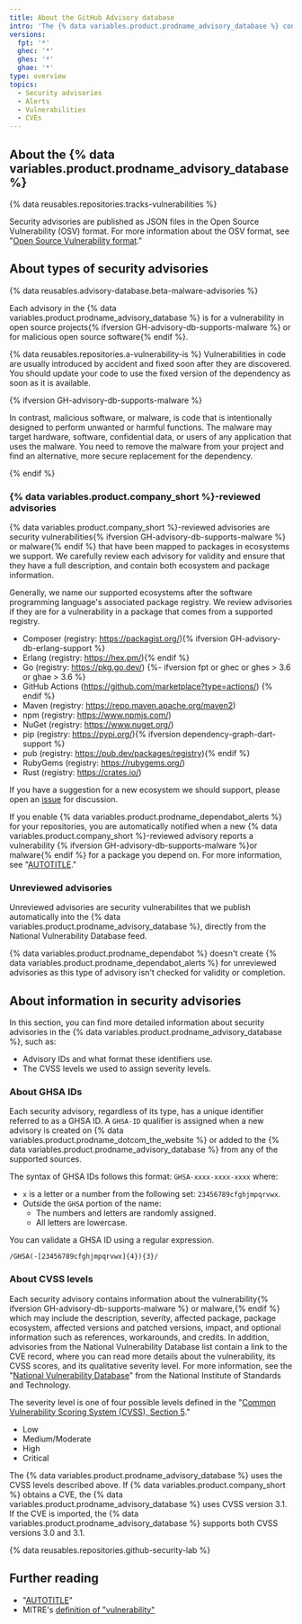 ```yaml
---
title: About the GitHub Advisory database
intro: 'The {% data variables.product.prodname_advisory_database %} contains a list of known security vulnerabilities {% ifversion GH-advisory-db-supports-malware %}and malware, {% endif %}grouped in two categories: {% data variables.product.company_short %}-reviewed advisories and unreviewed advisories.'
versions:
  fpt: '*'
  ghec: '*'
  ghes: '*'
  ghae: '*'
type: overview
topics:
  - Security advisories
  - Alerts
  - Vulnerabilities
  - CVEs
---
```


## About the {% data variables.product.prodname_advisory_database %}

{% data reusables.repositories.tracks-vulnerabilities %}

Security advisories are published as JSON files in the Open Source Vulnerability (OSV) format. For more information about the OSV format, see "[Open Source Vulnerability format](https://ossf.github.io/osv-schema/)."

## About types of security advisories

{% data reusables.advisory-database.beta-malware-advisories %}

Each advisory in the {% data variables.product.prodname_advisory_database %} is for a vulnerability in open source projects{% ifversion GH-advisory-db-supports-malware %} or for malicious open source software{% endif %}. 

{% data reusables.repositories.a-vulnerability-is %} Vulnerabilities in code are usually introduced by accident and fixed soon after they are discovered. You should update your code to use the fixed version of the dependency as soon as it is available.

{% ifversion GH-advisory-db-supports-malware %}

In contrast, malicious software, or malware, is code that is intentionally designed to perform unwanted or harmful functions. The malware may target hardware, software, confidential data, or users of any application that uses the malware. You need to remove the malware from your project and find an alternative, more secure replacement for the dependency.

{% endif %}

### {% data variables.product.company_short %}-reviewed advisories

{% data variables.product.company_short %}-reviewed advisories are security vulnerabilities{% ifversion GH-advisory-db-supports-malware %} or malware{% endif %} that have been mapped to packages in ecosystems we support. We carefully review each advisory for validity and ensure that they have a full description, and contain both ecosystem and package information.

Generally, we name our supported ecosystems after the software programming language's associated package registry. We review advisories if they are for a vulnerability in a package that comes from a supported registry.

- Composer (registry: https://packagist.org/){% ifversion GH-advisory-db-erlang-support %}
- Erlang (registry: https://hex.pm/){% endif %}
- Go (registry: https://pkg.go.dev/)
{%- ifversion fpt or ghec or ghes > 3.6 or ghae > 3.6 %}
- GitHub Actions (https://github.com/marketplace?type=actions/) {% endif %}
- Maven (registry: https://repo.maven.apache.org/maven2)
- npm (registry: https://www.npmjs.com/)
- NuGet (registry: https://www.nuget.org/)
- pip (registry: https://pypi.org/){% ifversion dependency-graph-dart-support %}
- pub (registry: https://pub.dev/packages/registry){% endif %}
- RubyGems (registry: https://rubygems.org/)
- Rust (registry: https://crates.io/)

If you have a suggestion for a new ecosystem we should support, please open an [issue](https://github.com/github/advisory-database/issues) for discussion.

If you enable {% data variables.product.prodname_dependabot_alerts %} for your repositories, you are automatically notified when a new {% data variables.product.company_short %}-reviewed advisory reports a vulnerability {% ifversion GH-advisory-db-supports-malware %}or malware{% endif %} for a package you depend on. For more information, see "[AUTOTITLE](/code-security/dependabot/dependabot-alerts/about-dependabot-alerts)."

### Unreviewed advisories

Unreviewed advisories are security vulnerabilites that we publish automatically into the {% data variables.product.prodname_advisory_database %}, directly from the National Vulnerability Database feed. 

{% data variables.product.prodname_dependabot %} doesn't create {% data variables.product.prodname_dependabot_alerts %} for unreviewed advisories as this type of advisory isn't checked for validity or completion.

## About information in security advisories

In this section, you can find more detailed information about security advisories in the {% data variables.product.prodname_advisory_database %}, such as:
- Advisory IDs and what format these identifiers use. 
- The CVSS levels we used to assign severity levels.

### About GHSA IDs

Each security advisory, regardless of its type, has a unique identifier referred to as a GHSA ID. A `GHSA-ID` qualifier is assigned when a new advisory is created on {% data variables.product.prodname_dotcom_the_website %} or added to the {% data variables.product.prodname_advisory_database %} from any of the supported sources.

The syntax of GHSA IDs follows this format: `GHSA-xxxx-xxxx-xxxx` where:

- `x` is a letter or a number from the following set: `23456789cfghjmpqrvwx`. 
- Outside the `GHSA` portion of the name:
  - The numbers and letters are randomly assigned.
  - All letters are lowercase.

You can validate a GHSA ID using a regular expression.
```bash{:copy}
/GHSA(-[23456789cfghjmpqrvwx]{4}){3}/
```

### About CVSS levels

Each security advisory contains information about the vulnerability{% ifversion GH-advisory-db-supports-malware %} or malware,{% endif %} which may include the description, severity, affected package, package ecosystem, affected versions and patched versions, impact, and optional information such as references, workarounds, and credits. In addition, advisories from the National Vulnerability Database list contain a link to the CVE record, where you can read more details about the vulnerability, its CVSS scores, and its qualitative severity level. For more information, see the "[National Vulnerability Database](https://nvd.nist.gov/)" from the National Institute of Standards and Technology.

The severity level is one of four possible levels defined in the "[Common Vulnerability Scoring System (CVSS), Section 5](https://www.first.org/cvss/specification-document)."
- Low
- Medium/Moderate
- High
- Critical

The {% data variables.product.prodname_advisory_database %} uses the CVSS levels described above. If {% data variables.product.company_short %} obtains a CVE, the {% data variables.product.prodname_advisory_database %} uses CVSS version 3.1. If the CVE is imported, the {% data variables.product.prodname_advisory_database %} supports both CVSS versions 3.0 and 3.1.

{% data reusables.repositories.github-security-lab %}

## Further reading

- "[AUTOTITLE](/code-security/dependabot/dependabot-alerts/about-dependabot-alerts)"
- MITRE's [definition of "vulnerability"](https://www.cve.org/ResourcesSupport/Glossary#vulnerability)

